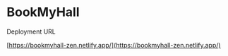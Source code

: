 # BookMyHall

Deployment URL

[https://bookmyhall-zen.netlify.app/](https://bookmyhall-zen.netlify.app/)